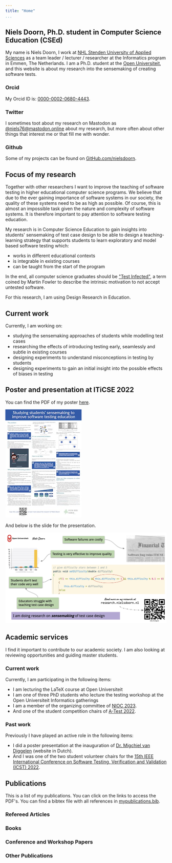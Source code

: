 ```yaml
---
title: "Home"
...
```


## Niels Doorn, Ph.D. student in Computer Science Education (CSEd)

My name is Niels Doorn, I work at [NHL Stenden University of Applied Sciences](https://nhlstenden.com) as a team leader / lecturer / researcher at the Informatics program in Emmen, The Netherlands. I am a Ph.D. student at the [Open Universiteit](https://ou.nl), and this website is about my research into the sensemaking of creating software tests.

### Orcid

My Orcid ID is: [0000-0002-0680-4443](https://orcid.org/0000-0002-0680-4443).

### Twitter

I sometimes toot about my research on Mastodon as [@niels76@mastodon.online](https://mastodon.online/@niels76) about my research, but more often about other things that interest me or that fill me with wonder. 

### Github

Some of my projects can be found on [GitHub.com/nielsdoorn](https://github.com/nielsdoorn).

## Focus of my research

Together with other researchers I want to improve the teaching of software testing in higher educational computer science programs. We believe that due to the ever gaining importance of software systems in our society, the quality of these systems need to be as high as possible. Of course, this is almost an impossible task given the nature and complexity of software systems. It is therefore important to pay attention to software testing education.

My research is in Computer Science Education to gain insights into students' sensemaking of test case design to be able to design a teaching-learning strategy that supports students to learn exploratory and model based software testing which:

- works in different educational contexts
- is integrable in existing courses
- can be taught from the start of the program

In the end, all computer science graduates should be ["Test Infected"](http://junit.sourceforge.net/doc/testinfected/testing.htm), a term coined by Martin Fowler to describe the intrinsic motivation to not accept untested software.

For this research, I am using Design Research in Education.

## Current work

Currently, I am working on:

- studying the sensemaking approaches of students while modelling test cases
- researching the effects of introducing testing early, seamlessly and subtle in existing courses
- designing experiments to understand misconceptions in testing by students
- designing experiments to gain an initial insight into the possible effects of biases in testing

## Poster and presentation at ITiCSE 2022

You can find the PDF of my poster [here](Poster_ITiCSE.pdf).

![ITiCSE poster](Poster_ITiCSE.jpg "My doctoral consortium ITiCSE poster")

And below is the slide for the presentation.

![ITiCSE slide](ITiCSE-Slide.jpg "My doctoral consortium ITiCSE presentation slide")

## Academic services

I find it important to contribute to our academic society. I am also looking at reviewing opportunities and guiding master students.

### Current work

Currently, I am participating in the following items:

- I am lecturing the LaTeX course at Open Universiteit
- I am one of three PhD students who lecture the testing workshop at the Open Universiteit Informatics gatherings
- I am a member of the organizing committee of [NIOC 2023](http://nioc.nl).
- And one of the student competition chairs of [A-Test 2022](https://a-test.org/).
 
### Past work

Previously I have played an active role in the following items:

- I did a poster presentation at the inauguration of [Dr. Migchiel van Diggelen](https://www.nhlstenden.com/onderzoek/dr-migchiel-van-diggelen) (website in Dutch).
- And I was one of the two student volunteer chairs for the [15th IEEE International Conference on Software Testing, Verification and Validation (ICST) 2022](https://icst2022.vrain.upv.es/).

## Publications 

This is a list of my publications. You can click on the links to access the PDF's. You can find a bibtex file with all references in [mypublications.bib](mypublications.bib).

<bibtex src="mypublications.bib"></bibtex>

<div id="bibtex_display"></div>

<div class="bibtex_structure">
  <div class="sections bibtextypekey">
    <div class="section article">
      <h3>Refereed Articles</h3>
      <div class="sort year" extra="DESC number">
        <div class="templates"></div>
      </div>
    </div>
    <div class="section book">
      <h3>Books</h3>
      <div class="sort year" extra="DESC number">
        <div class="templates"></div>
      </div>
    </div>
    <div class="section inproceedings">
      <h3>Conference and Workshop Papers</h3>
      <div class="sort year" extra="DESC number">
        <div class="templates"></div>
      </div>
    </div>
    <div class="section misc|phdthesis|mastersthesis|bachelorsthesis|techreport|software">
      <h3>Other Publications</h3>
      <div class="sort year" extra="DESC number">
        <div class="templates"></div>
      </div>
    </div>
  </div>
</div>